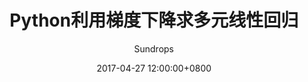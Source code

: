 ---
layout:     post
title:      "Python利用梯度下降求多元线性回归"
csdn-url: "https://blog.csdn.net/u013010889/article/details/70859846"
date:       2017-04-27 12:00:00+0800
author:     "Sundrops"
header-img: "img/home-bg-faye.png"
catalog: true
tags:
    - deep learning基础学习
---